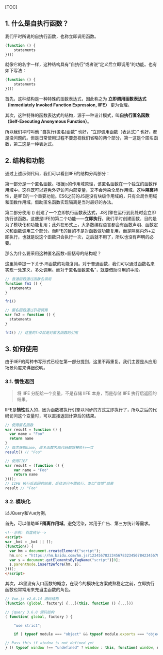 [TOC]

## 1. 什么是自执行函数？

我们平时所说的自执行函数，也称立即调用函数。

```javascript
(function () {
    statements
})()
```

就像它的名字一样，这种结构具有“自执行”或者说“定义后立即调用”的功能。也有如下写法：

```javascript
(function () {
    statements
}())
```
首先，这种结构是一种特殊的函数表达式，因此称之为 **立即调用函数表达式（Immediately Invoked Function Expression, IIFE）** 更为合理。

其次，这种特殊的函数表达式的结构，源于一种设计模式，叫**自执行匿名函数（Self-Executing Anonymous Function）**。

所以我们平时叫他 “自执行(匿名)函数” 也好，“立即调用函数（表达式）” 也好，都是没问题的。但是日常使用过程不要忽视我们省略的两个部分，第一这是个匿名函数，第二这是一种表达式。


## 2. 结构和功能

通过上述示例代码，我们可以看到IIFE的结构分两部分：

第一部分是一个匿名函数。根据js的作用域原理，该匿名函数在一个独立的函数作用域中。这样既可以避免外界访问内部变量，又不会污染全局作用域。这种**隔离**特性，是IIFE的一个重要功能。ES6之前的JS是没有块级作用域的，只有全局作用域和函数作用域。借助匿名函数实现隔离是当时最好的办法。

第二部分使用 () 创建了一个立即执行函数表达式，JS引擎在运行到此处时会立即执行该函数。这便是IIFE的第二个功能——**立即执行**。我们平时创建函数，目的是为了模块化和功能复用；此外在形式上，大多数编程语言都会有函数声明、函数定义和函数调用三个部分。而IIFE的目的不是对函数做功能复用，而是隔离内外+立即执行，也就是说这个函数只会执行一次，之后就不用了，所以也没有声明的必要。

那么为什么要采用这种匿名函数+圆括号的结构呢？

这里简单提一下关于JS函数的功能复用。对于普通函数，我们可以通过函数名来实现一处定义，多处调用。而对于匿名函数匿名”，就要借助引用的手段。

```javascript
// 普通函数通过函数名调用
function fn1 () {
  statements
}

fn1()

// 匿名函数通过引用调用
var fn2 = function () {
  statements
}

fn2() // 这里的fn2就是对匿名函数的引用
```

## 3. 如何使用

由于IIEF的两种书写形式已经在第一部分提到，这里不再重复。我们主要是从应用场景角度来详细说明。

### 3.1. 惰性返回

> 将 IIFE 分配给一个变量，不是存储 IIFE 本身，而是存储 IIFE 执行后返回的结果。

IIFE是**惰性**载入的，因为函数被执行引擎以同步的方式立即执行了，所以之后的代码访问这个变量时，可以直接返回计算后的结果。

```javascript
// 使用匿名函数
var result = function () {
  var name = "Foo"
  return name
}
// 每次获取name, 匿名函数内部代码都将被执行一次
result() // "Foo"

// 使用IIEF
var result = (function () {
    var name = "Foo"
    return name
})();
// IIFE 执行后返回的结果，后续访问不需执行，类似“惰性”效果
result // "Foo"
```

### 3.2. 模块化

以JQuery和Vue为例，

首先，可以借助IIEF**隔离作用域**。避免污染，常用于广告、第三方统计等需求。

```html
<!--示例: 百度统计-->
<script>
var _hmt = _hmt || [];
(function() {
  var hm = document.createElement("script");
  hm.src = "https://hm.baidu.com/hm.js?12345678223456783234567842345678";
  var s = document.getElementsByTagName("script")[0];
  s.parentNode.insertBefore(hm, s);
})();
</script>
```

其次，JS里没有入口函数的概念，在现今的模块化方案成熟稳定之前，立即执行函数也常常用来充当主函数的角色。

```javascript
// Vue.js v2.6.14 源码结构
(function (global, factory) {...}(this, function () {...}))

// jquery 3.6.0 源码结构
( function( global, factory ) {

    "use strict";

    if ( typeof module === "object" && typeof module.exports === "object" ) {...} else {...}

// Pass this if window is not defined yet
} )( typeof window !== "undefined" ? window : this, function( window, noGlobal ) {...} );
```
